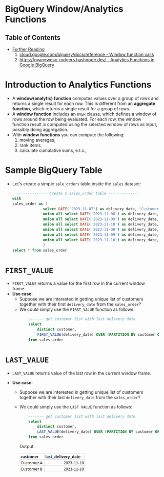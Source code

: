 # BigQuery Window/Analytics Functions

## Table of Contents

- [Further Reading]()
  1. [cloud.google.com/biguery/docs/reference - Window function calls](https://cloud.google.com/bigquery/docs/reference/standard-sql/window-function-calls)
  2. [https://nyangweso-rodgers.hashnode.dev/ - Analytics Functions in Google BigQuery](https://nyangweso-rodgers.hashnode.dev/analytics-functions-in-google-bigquery)

# Introduction to Analytics Functions

- A **window(analytic) function** computes values over a group of rows and returns a single result for each row. This is different from an **aggregate function**, which returns a single result for a group of rows.
- A **window function** includes an `OVER` clause, which defines a window of rows around the row being evaluated. For each row, the window function result is computed using the selected window of rows as input, possibly doing aggregation.
- With **window functions** you can compute the following:
  1. moving averages,
  2. rank items,
  3. calculate cumulative sums, e.t.c.,

# Sample BigQuery Table

- Let's create a simple `sale_orders` table inside the `sales` dataset:

  ```sql
    -------------- Create a sales_order table --------------
  with
  sales_order as (
                select DATE('2023-11-07') as delivery_date, 'Customer A' as customer, 'Kenya' as shipping_country, 10 as amount
                union all select DATE('2023-11-08') as delivery_date, 'Customer A' as customer, 'Kenya' as shipping_country, 20 as amount
                union all select DATE('2023-11-09') as delivery_date, 'Customer A' as customer, 'Kenya' as shipping_country, 30 as amount
                union all select DATE('2023-11-10') as delivery_date, 'Customer A' as customer, 'Kenya' as shipping_country, 40 as amount
                union all select DATE('2023-11-08') as delivery_date, 'Customer B' as customer, 'Kenya' as shipping_country, 100 as amount
                union all select DATE('2023-11-09') as delivery_date, 'Customer B' as customer, 'Kenya' as shipping_country, 200 as amount
                union all select DATE('2023-11-10') as delivery_date, 'Customer B' as customer, 'Kenya' as shipping_country, 300 as amount
                )
  select * from sales_order
  ```



# `FIRST_VALUE`

- `FIRST_VALUE` returns a value for the first row in the current window frame.
- **Use case**:
  - Suppose we are interested in getting unique list of customers together with their first `delivery_date` from the `sales_order`?
  - We could simply use the `FIRST_VALUE` function as follows:
    ```sql
        ------- get customer list with last delivery date
        select
            distinct customer,
            FIRST_VALUE(delivery_date) OVER (PARTITION BY customer ORDER BY delivery_date DESC ROWS BETWEEN UNBOUNDED PRECEDING AND UNBOUNDED FOLLOWING) AS last_delivery_date
        from sales_order
    ```

# `LAST_VALUE`

- `LAST_VALUE` returns value of the last row in the current window frame.
- **Use case**:

  - Suppose we are interested in getting unique list of customers together with their last `delivery_date` from the `sales_order`?
  - We could simply use the `LAST VALUE` function as follows:

    ```sql
        ------- get customer list with last delivery date
        select
            distinct customer,
            LAST_VALUE(delivery_date) OVER (PARTITION BY customer ORDER BY delivery_date DESC ROWS BETWEEN UNBOUNDED PRECEDING AND UNBOUNDED FOLLOWING) AS last_delivery_date
        from sales_order
    ```

    Output:

    ![Alt text](image-1.png)
